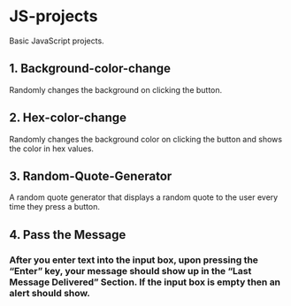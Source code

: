 # JS-projects
Basic JavaScript projects. 

## 1. Background-color-change
Randomly changes the background on clicking the button.

## 2. Hex-color-change
Randomly changes the background color on clicking the button and shows the color in hex values.

## 3. Random-Quote-Generator
A random quote generator that displays a random quote to the user every time they press a button.

## 4. Pass the Message
### After you enter text into the input box, upon pressing the “Enter” key, your message should show up in the “Last Message Delivered” Section. If the input box is empty then an alert should show.
